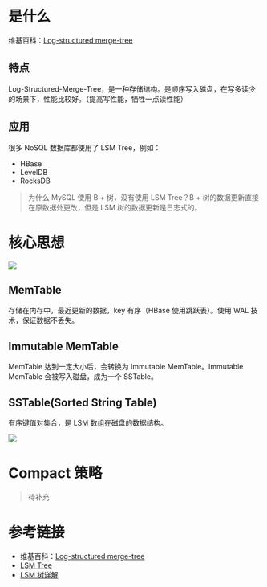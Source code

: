 
# 是什么

维基百科：[Log-structured merge-tree
](https://en.wikipedia.org/wiki/Log-structured_merge-tree)

## 特点

Log-Structured-Merge-Tree，是一种存储结构。是顺序写入磁盘，在写多读少的场景下，性能比较好。（提高写性能，牺牲一点读性能）

## 应用

很多 NoSQL 数据库都使用了 LSM Tree，例如：

- HBase
- LevelDB
- RocksDB

> 为什么 MySQL 使用 B + 树，没有使用 LSM Tree？B + 树的数据更新直接在原数据处更改，但是 LSM 树的数据更新是日志式的。

# 核心思想

![](http://yano.oss-cn-beijing.aliyuncs.com/blog/2024-01-24-14-24-23.png)

## MemTable

存储在内存中，最近更新的数据，key 有序（HBase 使用跳跃表）。使用 WAL 技术，保证数据不丢失。

## Immutable MemTable

MemTable 达到一定大小后，会转换为 Immutable MemTable。Immutable MemTable 会被写入磁盘，成为一个 SSTable。

## SSTable(Sorted String Table)

有序键值对集合，是 LSM 数组在磁盘的数据结构。

![](http://yano.oss-cn-beijing.aliyuncs.com/blog/2024-01-24-14-27-20.png)

# Compact 策略

> 待补充

# 参考链接

- 维基百科：[Log-structured merge-tree
](https://en.wikipedia.org/wiki/Log-structured_merge-tree)
- [LSM Tree
](https://hujianxin.github.io/blog/posts/lsm/)
- [LSM 树详解
](https://zhuanlan.zhihu.com/p/181498475)